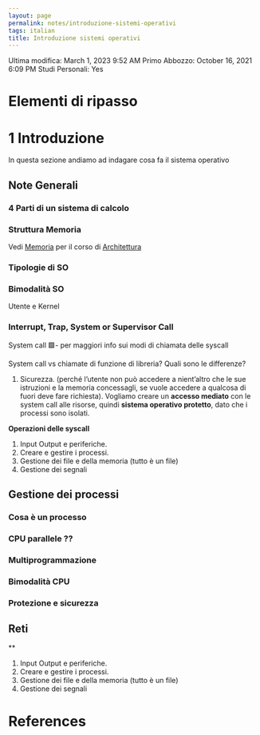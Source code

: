```yaml
---
layout: page
permalink: notes/introduzione-sistemi-operativi
tags: italian
title: Introduzione sistemi operativi
---
```


Ultima modifica: March 1, 2023 9:52 AM
Primo Abbozzo: October 16, 2021 6:09 PM
Studi Personali: Yes

# Elementi di ripasso

# 1 Introduzione

In questa sezione andiamo ad indagare cosa fa il sistema operativo

## Note Generali

### 4 Parti di un sistema di calcolo

### Struttura Memoria

Vedi [Memoria](/notes/memoria) per il corso di [Architettura](/notes/architettura)

### Tipologie di SO

### Bimodalità SO

Utente e Kernel

### Interrupt, Trap, System or Supervisor Call

System call 🟩- per maggiori info sui modi di chiamata delle syscall

System call vs chiamate di funzione di libreria? Quali sono le differenze?

1. Sicurezza. (perché l’utente non può accedere a nient’altro che le sue istruzioni e la memoria concessagli, se vuole accedere a qualcosa di fuori deve fare richiesta). Vogliamo creare un **accesso mediato** con le system call alle risorse, quindi **sistema operativo protetto**, dato che i processi sono isolati.

**Operazioni delle syscall**

1. Input Output e periferiche.
2. Creare e gestire i processi.
3. Gestione dei file e della memoria (tutto è un file)
4. Gestione dei segnali

## Gestione dei processi

### Cosa è un processo

### CPU parallele ??

### Multiprogrammazione

### Bimodalità CPU

### Protezione e sicurezza

## Reti
**

1. Input Output e periferiche.
2. Creare e gestire i processi.
3. Gestione dei file e della memoria (tutto è un file)
4. Gestione dei segnali

# References